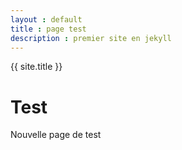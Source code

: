 ```yaml
---
layout : default
title : page test
description : premier site en jekyll
---
```


{{ site.title }}

# Test

Nouvelle page de test
